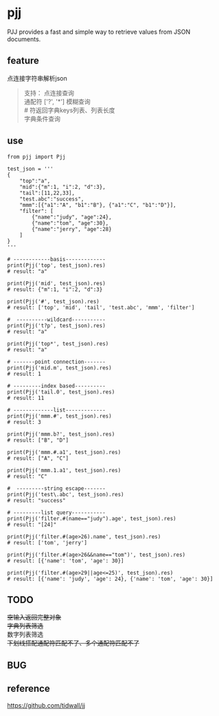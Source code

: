 # pjj
PJJ provides a fast and simple way to retrieve values from JSON documents.
    

## feature
点连接字符串解析json
> 支持：
>     点连接查询     
>     通配符 ['?', '*'] 模糊查询      
>     # 符返回字典keys列表、列表长度      
>     字典条件查询     


## use

```
from pjj import Pjj

test_json = '''
{
    "top":"a", 
    "mid":{"m":1, "i":2, "d":3}, 
    "tail":[11,22,33], 
    "test.abc":"success", 
    "mmm":[{"a1":"A", "b1":"B"}, {"a1":"C", "b1":"D"}],
    "filter": [
        {"name":"judy", "age":24},
        {"name":"tom", "age":30},
        {"name":"jerry", "age":28}
    ]
}
''' 

# ------------basis-------------
print(Pjj('top', test_json).res)
# result: "a"

print(Pjj('mid', test_json).res)
# result: {"m":1, "i":2, "d":3}

print(Pjj('#', test_json).res)
# result: ['top', 'mid', 'tail', 'test.abc', 'mmm', 'filter']

#  ----------wildcard-----------
print(Pjj('t?p', test_json).res)
# result: "a"

print(Pjj('top*', test_json).res)
# result: "a"

# -------point connection-------
print(Pjj('mid.m', test_json).res)
# result: 1

# ---------index based----------
print(Pjj('tail.0', test_json).res)
# result: 11

# -------------list-------------
print(Pjj('mmm.#', test_json).res)
# result: 3

print(Pjj('mmm.b?', test_json).res)
# result: ["B", "D"]

print(Pjj('mmm.#.a1', test_json).res)
# result: ["A", "C"]

print(Pjj('mmm.1.a1', test_json).res)
# result: "C"

#  ---------string escape-------
print(Pjj('test\.abc', test_json).res)
# result: "success"

# ---------list query-----------
print(Pjj('filter.#(name=="judy").age', test_json).res)
# result: "[24]"

print(Pjj('filter.#(age>26).name', test_json).res)
# result: ['tom', 'jerry']

print(Pjj('filter.#(age>26&&name=="tom")', test_json).res)
# result: [{'name': 'tom', 'age': 30}]

print(Pjj('filter.#(age>29||age<=25)', test_json).res)
# result: [{'name': 'judy', 'age': 24}, {'name': 'tom', 'age': 30}]
```

## TODO
~~空输入返回完整对象~~    
~~字典列表筛选~~  
数字列表筛选  
~~下划线搭配通配符匹配不了、多个通配符匹配不了~~     

## BUG

## reference
https://github.com/tidwall/jj
